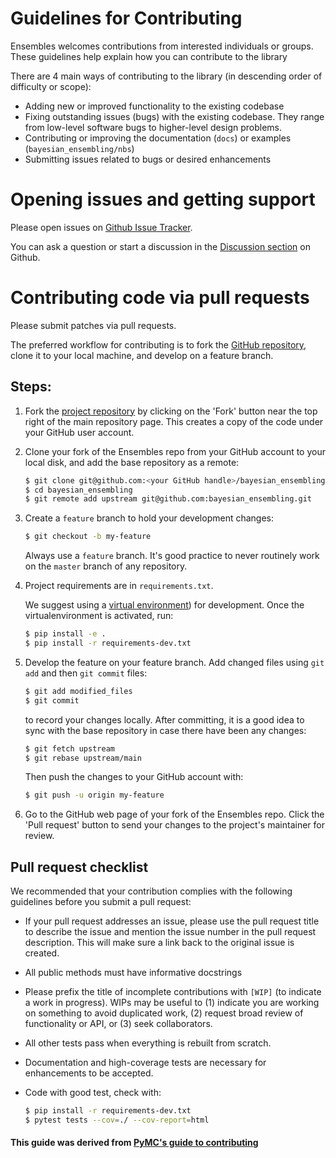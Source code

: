 # Guidelines for Contributing

Ensembles welcomes contributions from interested individuals or groups. These guidelines help explain how you can contribute to the library

There are 4 main ways of contributing to the library (in descending order of difficulty or scope):

- Adding new or improved functionality to the existing codebase
- Fixing outstanding issues (bugs) with the existing codebase. They range from low-level software bugs to higher-level design problems.
- Contributing or improving the documentation (`docs`) or examples (`bayesian_ensembling/nbs`)
- Submitting issues related to bugs or desired enhancements

# Opening issues and getting support

Please open issues on [Github Issue Tracker](https://github.com/thomaspinder/bayesian_ensembling/issues/new/choose).

You can ask a question or start a discussion in the [Discussion section](https://github.com/thomaspinder/bayesian_ensembling/discussions) on Github.

# Contributing code via pull requests

Please submit patches via pull requests.

The preferred workflow for contributing is to fork the [GitHub repository](https://github.com/thomaspinder/bayesian_ensembling), clone it to your local machine, and develop on a feature branch.

## Steps:

1. Fork the [project repository](https://github.com/thomaspinder/bayesian_ensembling) by clicking on the 'Fork' button near the top right of the main repository page. This creates a copy of the code under your GitHub user account.

2. Clone your fork of the Ensembles repo from your GitHub account to your local disk, and add the base repository as a remote:

   ```bash
   $ git clone git@github.com:<your GitHub handle>/bayesian_ensembling.git
   $ cd bayesian_ensembling
   $ git remote add upstream git@github.com:bayesian_ensembling.git
   ```

3. Create a `feature` branch to hold your development changes:

   ```bash
   $ git checkout -b my-feature
   ```

   Always use a `feature` branch. It's good practice to never routinely work on the `master` branch of any repository.

4. Project requirements are in `requirements.txt`.

   We suggest using a [virtual environment](https://docs.python-guide.org/dev/virtualenvs/)) for development. Once the virtualenvironment is activated, run:

   ```bash
   $ pip install -e .
   $ pip install -r requirements-dev.txt
   ```

5. Develop the feature on your feature branch. Add changed files using `git add` and then `git commit` files:

   ```bash
   $ git add modified_files
   $ git commit
   ```

   to record your changes locally.
   After committing, it is a good idea to sync with the base repository in case there have been any changes:

   ```bash
   $ git fetch upstream
   $ git rebase upstream/main
   ```

   Then push the changes to your GitHub account with:

   ```bash
   $ git push -u origin my-feature
   ```

6. Go to the GitHub web page of your fork of the Ensembles repo. Click the 'Pull request' button to send your changes to the project's maintainer for review.

## Pull request checklist

We recommended that your contribution complies with the following guidelines before you submit a pull request:

- If your pull request addresses an issue, please use the pull request title to describe the issue and mention the issue number in the pull request description. This will make sure a link back to the original issue is created.

- All public methods must have informative docstrings

- Please prefix the title of incomplete contributions with `[WIP]` (to indicate a work in progress). WIPs may be useful to (1) indicate you are working on something to avoid duplicated work, (2) request broad review of functionality or API, or (3) seek collaborators.

- All other tests pass when everything is rebuilt from scratch.

- Documentation and high-coverage tests are necessary for enhancements to be accepted.

- Code with good test, check with:

  ```bash
  $ pip install -r requirements-dev.txt
  $ pytest tests --cov=./ --cov-report=html
  ```

#### This guide was derived from [PyMC's guide to contributing](https://github.com/pymc-devs/pymc/blob/main/CONTRIBUTING.md)
